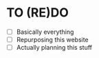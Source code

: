 # TO (RE)DO

- [ ] Basically everything
- [ ] Repurposing this website
- [ ] Actually planning this stuff
